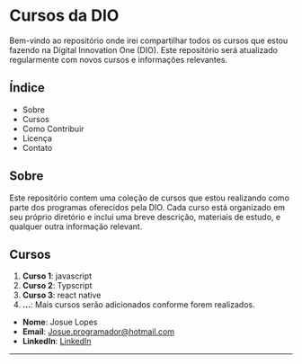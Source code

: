 # Cursos da DIO

Bem-vindo ao repositório onde irei compartilhar todos os cursos que estou fazendo na Digital Innovation One (DIO). Este repositório será atualizado regularmente com novos cursos e informações relevantes.

## Índice

- Sobre
- Cursos
- Como Contribuir
- Licença
- Contato

## Sobre

Este repositório contem uma coleção de cursos que estou realizando como parte dos programas oferecidos pela DIO. Cada curso está organizado em seu próprio diretório e inclui uma breve descrição, materiais de estudo, e qualquer outra informação relevant.

## Cursos

1. **Curso 1**: javascript
2. **Curso 2**: Typscript
3. **Curso 3**: react native
4. **...**: Mais cursos serão adicionados conforme forem realizados.






- **Nome**: Josue Lopes
- **Email**: Josue.programador@hotmail.com
- **LinkedIn**: [LinkedIn](https://www.linkedin.com/in/josue-gomes-lopes-a5481728b/)

---